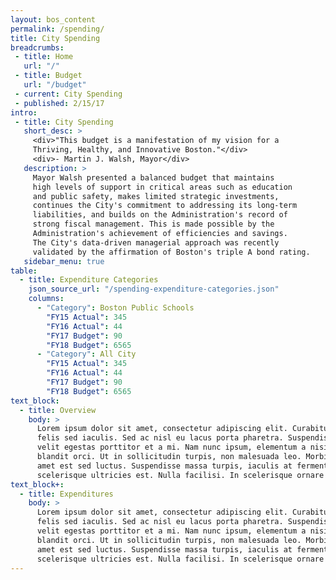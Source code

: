 ```yaml
---
layout: bos_content
permalink: /spending/
title: City Spending
breadcrumbs:
 - title: Home
   url: "/"
 - title: Budget
   url: "/budget"
 - current: City Spending
 - published: 2/15/17
intro:
 - title: City Spending
   short_desc: >
     <div>"This budget is a manifestation of my vision for a
     Thriving, Healthy, and Innovative Boston."</div>
     <div>- Martin J. Walsh, Mayor</div>
   description: >
     Mayor Walsh presented a balanced budget that maintains 
     high levels of support in critical areas such as education 
     and public safety, makes limited strategic investments,
     continues the City's commitment to addressing its long-term
     liabilities, and builds on the Administration's record of 
     strong fiscal management. This is made possible by the 
     Administration's achievement of efficiencies and savings. 
     The City's data-driven managerial approach was recently 
     validated by the affirmation of Boston's triple A bond rating.
   sidebar_menu: true
table:
  - title: Expenditure Categories
    json_source_url: "/spending-expenditure-categories.json"
    columns:
      - "Category": Boston Public Schools
        "FY15 Actual": 345
        "FY16 Actual": 44
        "FY17 Budget": 90
        "FY18 Budget": 6565
      - "Category": All City
        "FY15 Actual": 345
        "FY16 Actual": 44
        "FY17 Budget": 90
        "FY18 Budget": 6565
text_block:
  - title: Overview
    body: >
      Lorem ipsum dolor sit amet, consectetur adipiscing elit. Curabitur suscipit id 
      felis sed iaculis. Sed ac nisl eu lacus porta pharetra. Suspendisse a tortor vel 
      velit egestas porttitor et a mi. Nam nunc ipsum, elementum a nisi nec, scelerisque 
      blandit orci. Ut in sollicitudin turpis, non malesuada leo. Morbi vehicula sit 
      amet est sed luctus. Suspendisse massa turpis, iaculis at fermentum placerat, 
      scelerisque ultricies est. Nulla facilisi. In scelerisque ornare tincidunt.
text_block+:
  - title: Expenditures
    body: >
      Lorem ipsum dolor sit amet, consectetur adipiscing elit. Curabitur suscipit id 
      felis sed iaculis. Sed ac nisl eu lacus porta pharetra. Suspendisse a tortor vel 
      velit egestas porttitor et a mi. Nam nunc ipsum, elementum a nisi nec, scelerisque 
      blandit orci. Ut in sollicitudin turpis, non malesuada leo. Morbi vehicula sit 
      amet est sed luctus. Suspendisse massa turpis, iaculis at fermentum placerat, 
      scelerisque ultricies est. Nulla facilisi. In scelerisque ornare tincidunt.
---
```

